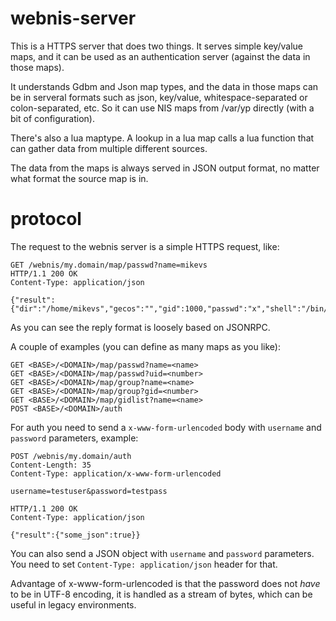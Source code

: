 
# webnis-server

This is a HTTPS server that does two things. It serves simple key/value
maps, and it can be used as an authentication server (against the
data in those maps).

It understands Gdbm and Json map types, and the data in those maps
can be in serveral formats such as json, key/value, whitespace-separated
or colon-separated, etc. So it can use NIS maps from /var/yp
directly (with a bit of configuration).

There's also a lua maptype. A lookup in a lua map calls a lua function
that can gather data from multiple different sources.

The data from the maps is always served in JSON output format, no matter
what format the source map is in.

# protocol

The request to the webnis server is a simple HTTPS request, like:

```
GET /webnis/my.domain/map/passwd?name=mikevs
HTTP/1.1 200 OK
Content-Type: application/json

{"result":{"dir":"/home/mikevs","gecos":"","gid":1000,"passwd":"x","shell":"/bin/sh","uid":1000,"user":"mikevs"}}
```

As you can see the reply format is loosely based on JSONRPC.

A couple of examples (you can define as many maps as you like):

```
GET <BASE>/<DOMAIN>/map/passwd?name=<name>
GET <BASE>/<DOMAIN>/map/passwd?uid=<number>
GET <BASE>/<DOMAIN>/map/group?name=<name>
GET <BASE>/<DOMAIN>/map/group?gid=<number>
GET <BASE>/<DOMAIN>/map/gidlist?name=<name>
POST <BASE>/<DOMAIN>/auth
```

For auth you need to send a `x-www-form-urlencoded` body with
`username` and `password` parameters, example:

```
POST /webnis/my.domain/auth
Content-Length: 35
Content-Type: application/x-www-form-urlencoded

username=testuser&password=testpass

HTTP/1.1 200 OK
Content-Type: application/json

{"result":{"some_json":true}}
```

You can also send a JSON object with `username` and `password` parameters.
You need to set `Content-Type: application/json` header for that.

Advantage of x-www-form-urlencoded is that the password does not _have_
to be in UTF-8 encoding, it is handled as a stream of bytes, which can be
useful in legacy environments.

